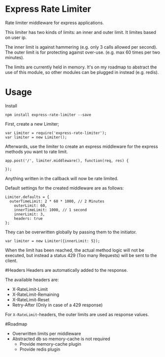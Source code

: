 Express Rate Limiter
====================

Rate limiter middleware for express applications.

This limiter has two kinds of limits: an inner and outer limit. It limites based on user ip.

The inner limit is against hammering (e.g. only 3 calls allowed per second). The outer limit is for protecting against over-use. (e.g. max 60 times per two minutes).

The limits are currently held in memory. It's on my roadmap to abstract the use of this module, so other modules can be plugged in instead (e.g. redis).


# Usage

Install

```
npm install express-rate-limiter --save
```

First, create a new Limiter;

```
var Limiter = require('express-rate-limiter');
var limiter = new Limiter();
```

Afterwards, use the limiter to create an express middleware for the express methods you want to rate limit.

```
app.post('/', limiter.middleware(), function(req, res) {   

});
```

Anything written in the callback will now be rate limited.

Default settings for the created middleware are as follows:

```
Limiter.defaults = {
  outerTimeLimit: 2 * 60 * 1000, // 2 Minutes
	outerLimit: 60,	
	innerTimeLimit: 1000, // 1 second
	innerLimit: 3,
    headers: true
};
```

They can be overwritten globally by passing them to the initiator.

```
var limiter = new Limiter({innerLimit: 5});
```

When the limit has been reached, the actual method logic will not be executed, but instead a status 429 (Too many Requests) will be sent to the client.

#Headers
Headers are automatically added to the response.

The available headers are:
* X-RateLimit-Limit
* X-RateLimit-Remaining
* X-RateLimit-Reset
* Retry-After (Only in case of a 429 response)

For `X-RateLimit`-headers, the outer limits are used as response values.

#Roadmap
- Overwritten limits per middleware
- Abstracted db so memory-cache is not required
  - Provide memory-cache plugin
  - Provide redis plugin
